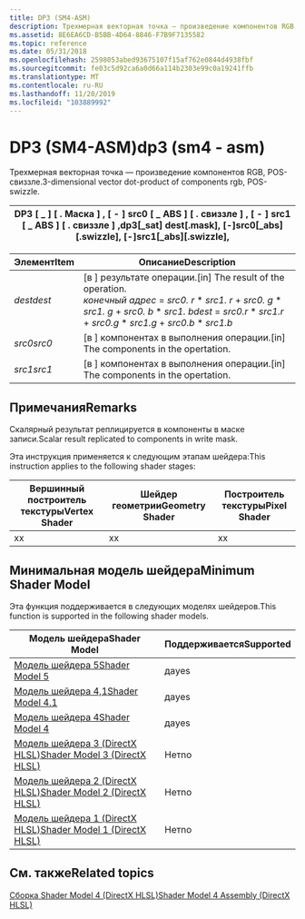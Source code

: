 ```yaml
---
title: DP3 (SM4-ASM)
description: Трехмерная векторная точка — произведение компонентов RGB, POS-свиззле.
ms.assetid: 8E6EA6CD-B5BB-4D64-8846-F7B9F7135582
ms.topic: reference
ms.date: 05/31/2018
ms.openlocfilehash: 2598053abed93675107f15af762e0844d4938fbf
ms.sourcegitcommit: fe03c5d92ca6a0d66a114b2303e99c0a19241ffb
ms.translationtype: MT
ms.contentlocale: ru-RU
ms.lasthandoff: 11/20/2019
ms.locfileid: "103889992"
---
```

# <a name="dp3-sm4---asm"></a><span data-ttu-id="a0529-103">DP3 (SM4-ASM)</span><span class="sxs-lookup"><span data-stu-id="a0529-103">dp3 (sm4 - asm)</span></span>

<span data-ttu-id="a0529-104">Трехмерная векторная точка — произведение компонентов RGB, POS-свиззле.</span><span class="sxs-lookup"><span data-stu-id="a0529-104">3-dimensional vector dot-product of components rgb, POS-swizzle.</span></span>



| <span data-ttu-id="a0529-105">DP3 \[ \_ \] \[ . Маска \] , \[ - \] src0 \[ \_ ABS \] \[ . свиззле \] , \[ - \] src1 \[ \_ ABS \] \[ . свиззле \] ,</span><span class="sxs-lookup"><span data-stu-id="a0529-105">dp3\[\_sat\] dest\[.mask\], \[-\]src0\[\_abs\]\[.swizzle\], \[-\]src1\[\_abs\]\[.swizzle\],</span></span> |
|---------------------------------------------------------------------------------------------|



 



| <span data-ttu-id="a0529-106">Элемент</span><span class="sxs-lookup"><span data-stu-id="a0529-106">Item</span></span>                                                            | <span data-ttu-id="a0529-107">Описание</span><span class="sxs-lookup"><span data-stu-id="a0529-107">Description</span></span>                                                                                                                           |
|-----------------------------------------------------------------|---------------------------------------------------------------------------------------------------------------------------------------|
| <span data-ttu-id="a0529-108"><span id="dest"></span><span id="DEST"></span>*dest*</span><span class="sxs-lookup"><span data-stu-id="a0529-108"><span id="dest"></span><span id="DEST"></span>*dest*</span></span><br/> | <span data-ttu-id="a0529-109">\[в \] результате операции.</span><span class="sxs-lookup"><span data-stu-id="a0529-109">\[in\] The result of the operation.</span></span><br/> <span data-ttu-id="a0529-110">*конечный адрес*  =  *src0. r* \* *src1. r*  +  *src0. g* \* *src1. g*  +  *src0. b* \* *src1. b*</span><span class="sxs-lookup"><span data-stu-id="a0529-110">*dest* = *src0.r* \* *src1.r* + *src0.g* \* *src1.g* + *src0.b* \* *src1.b*</span></span><br/> |
| <span data-ttu-id="a0529-111"><span id="src0"></span><span id="SRC0"></span>*src0*</span><span class="sxs-lookup"><span data-stu-id="a0529-111"><span id="src0"></span><span id="SRC0"></span>*src0*</span></span><br/> | <span data-ttu-id="a0529-112">\[в \] компонентах в выполнения операции.</span><span class="sxs-lookup"><span data-stu-id="a0529-112">\[in\] The components in the opertation.</span></span><br/>                                                                                   |
| <span data-ttu-id="a0529-113"><span id="src1"></span><span id="SRC1"></span>*src1*</span><span class="sxs-lookup"><span data-stu-id="a0529-113"><span id="src1"></span><span id="SRC1"></span>*src1*</span></span><br/> | <span data-ttu-id="a0529-114">\[в \] компонентах в выполнения операции.</span><span class="sxs-lookup"><span data-stu-id="a0529-114">\[in\] The components in the opertation.</span></span><br/>                                                                                   |



 

## <a name="remarks"></a><span data-ttu-id="a0529-115">Примечания</span><span class="sxs-lookup"><span data-stu-id="a0529-115">Remarks</span></span>

<span data-ttu-id="a0529-116">Скалярный результат реплицируется в компоненты в маске записи.</span><span class="sxs-lookup"><span data-stu-id="a0529-116">Scalar result replicated to components in write mask.</span></span>

<span data-ttu-id="a0529-117">Эта инструкция применяется к следующим этапам шейдера:</span><span class="sxs-lookup"><span data-stu-id="a0529-117">This instruction applies to the following shader stages:</span></span>



| <span data-ttu-id="a0529-118">Вершинный построитель текстуры</span><span class="sxs-lookup"><span data-stu-id="a0529-118">Vertex Shader</span></span> | <span data-ttu-id="a0529-119">Шейдер геометрии</span><span class="sxs-lookup"><span data-stu-id="a0529-119">Geometry Shader</span></span> | <span data-ttu-id="a0529-120">Построитель текстуры</span><span class="sxs-lookup"><span data-stu-id="a0529-120">Pixel Shader</span></span> |
|---------------|-----------------|--------------|
| <span data-ttu-id="a0529-121">x</span><span class="sxs-lookup"><span data-stu-id="a0529-121">x</span></span>             | <span data-ttu-id="a0529-122">x</span><span class="sxs-lookup"><span data-stu-id="a0529-122">x</span></span>               | <span data-ttu-id="a0529-123">x</span><span class="sxs-lookup"><span data-stu-id="a0529-123">x</span></span>            |



 

## <a name="minimum-shader-model"></a><span data-ttu-id="a0529-124">Минимальная модель шейдера</span><span class="sxs-lookup"><span data-stu-id="a0529-124">Minimum Shader Model</span></span>

<span data-ttu-id="a0529-125">Эта функция поддерживается в следующих моделях шейдеров.</span><span class="sxs-lookup"><span data-stu-id="a0529-125">This function is supported in the following shader models.</span></span>



| <span data-ttu-id="a0529-126">Модель шейдера</span><span class="sxs-lookup"><span data-stu-id="a0529-126">Shader Model</span></span>                                              | <span data-ttu-id="a0529-127">Поддерживается</span><span class="sxs-lookup"><span data-stu-id="a0529-127">Supported</span></span> |
|-----------------------------------------------------------|-----------|
| [<span data-ttu-id="a0529-128">Модель шейдера 5</span><span class="sxs-lookup"><span data-stu-id="a0529-128">Shader Model 5</span></span>](d3d11-graphics-reference-sm5.md)        | <span data-ttu-id="a0529-129">да</span><span class="sxs-lookup"><span data-stu-id="a0529-129">yes</span></span>       |
| [<span data-ttu-id="a0529-130">Модель шейдера 4,1</span><span class="sxs-lookup"><span data-stu-id="a0529-130">Shader Model 4.1</span></span>](dx-graphics-hlsl-sm4.md)              | <span data-ttu-id="a0529-131">да</span><span class="sxs-lookup"><span data-stu-id="a0529-131">yes</span></span>       |
| [<span data-ttu-id="a0529-132">Модель шейдера 4</span><span class="sxs-lookup"><span data-stu-id="a0529-132">Shader Model 4</span></span>](dx-graphics-hlsl-sm4.md)                | <span data-ttu-id="a0529-133">да</span><span class="sxs-lookup"><span data-stu-id="a0529-133">yes</span></span>       |
| [<span data-ttu-id="a0529-134">Модель шейдера 3 (DirectX HLSL)</span><span class="sxs-lookup"><span data-stu-id="a0529-134">Shader Model 3 (DirectX HLSL)</span></span>](dx-graphics-hlsl-sm3.md) | <span data-ttu-id="a0529-135">Нет</span><span class="sxs-lookup"><span data-stu-id="a0529-135">no</span></span>        |
| [<span data-ttu-id="a0529-136">Модель шейдера 2 (DirectX HLSL)</span><span class="sxs-lookup"><span data-stu-id="a0529-136">Shader Model 2 (DirectX HLSL)</span></span>](dx-graphics-hlsl-sm2.md) | <span data-ttu-id="a0529-137">Нет</span><span class="sxs-lookup"><span data-stu-id="a0529-137">no</span></span>        |
| [<span data-ttu-id="a0529-138">Модель шейдера 1 (DirectX HLSL)</span><span class="sxs-lookup"><span data-stu-id="a0529-138">Shader Model 1 (DirectX HLSL)</span></span>](dx-graphics-hlsl-sm1.md) | <span data-ttu-id="a0529-139">Нет</span><span class="sxs-lookup"><span data-stu-id="a0529-139">no</span></span>        |



 

## <a name="related-topics"></a><span data-ttu-id="a0529-140">См. также</span><span class="sxs-lookup"><span data-stu-id="a0529-140">Related topics</span></span>

<dl> <dt>

[<span data-ttu-id="a0529-141">Сборка Shader Model 4 (DirectX HLSL)</span><span class="sxs-lookup"><span data-stu-id="a0529-141">Shader Model 4 Assembly (DirectX HLSL)</span></span>](dx-graphics-hlsl-sm4-asm.md)
</dt> </dl>

 

 





